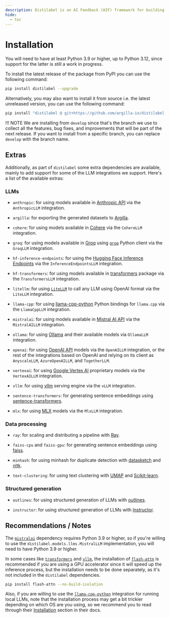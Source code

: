 ```yaml
---
description: Distilabel is an AI Feedback (AIF) framework for building datasets with and for LLMs.
hide:
  - toc
---
```


# Installation

You will need to have at least Python 3.9 or higher, up to Python 3.12, since support for the latter is still a work in progress.

To install the latest release of the package from PyPI you can use the following command:

```sh
pip install distilabel --upgrade
```

Alternatively, you may also want to install it from source i.e. the latest unreleased version, you can use the following command:

```sh
pip install "distilabel @ git+https://github.com/argilla-io/distilabel.git@develop" --upgrade
```

!!! NOTE
    We are installing from `develop` since that's the branch we use to collect all the features, bug fixes, and improvements that will be part of the next release. If you want to install from a specific branch, you can replace `develop` with the branch name.

## Extras

Additionally, as part of `distilabel` some extra dependencies are available, mainly to add support for some of the LLM integrations we support. Here's a list of the available extras:

### LLMs

- `anthropic`: for using models available in [Anthropic API](https://www.anthropic.com/api) via the `AnthropicLLM` integration.

- `argilla`: for exporting the generated datasets to [Argilla](https://argilla.io/).

- `cohere`: for using models available in [Cohere](https://cohere.ai/) via the `CohereLLM` integration.

- `groq`: for using models available in [Groq](https://groq.com/) using [`groq`](https://github.com/groq/groq-python) Python client via the `GroqLLM` integration.

- `hf-inference-endpoints`: for using the [Hugging Face Inference Endpoints](https://huggingface.co/inference-endpoints) via the `InferenceEndpointsLLM` integration.

- `hf-transformers`: for using models available in [transformers](https://github.com/huggingface/transformers) package via the `TransformersLLM` integration.

- `litellm`: for using [`LiteLLM`](https://github.com/BerriAI/litellm) to call any LLM using OpenAI format via the `LiteLLM` integration.

- `llama-cpp`: for using [llama-cpp-python](https://github.com/abetlen/llama-cpp-python) Python bindings for `llama.cpp` via the `LlamaCppLLM` integration.

- `mistralai`: for using models available in [Mistral AI API](https://mistral.ai/news/la-plateforme/) via the `MistralAILLM` integration.

- `ollama`: for using [Ollama](https://ollama.com/) and their available models via `OllamaLLM` integration.

- `openai`: for using [OpenAI API](https://openai.com/blog/openai-api) models via the `OpenAILLM` integration, or the rest of the integrations based on OpenAI and relying on its client as `AnyscaleLLM`, `AzureOpenAILLM`, and `TogetherLLM`.

- `vertexai`: for using [Google Vertex AI](https://cloud.google.com/vertex-ai) proprietary models via the `VertexAILLM` integration.

- `vllm`: for using [vllm](https://github.com/vllm-project/vllm) serving engine via the `vLLM` integration.

- `sentence-transformers`: for generating sentence embeddings using [sentence-transformers](https://github.com/UKPLab/sentence-transformers).

- `mlx`: for using [MLX](https://github.com/ml-explore/mlx) models via the `MlxLLM` integration.

### Data processing

- `ray`: for scaling and distributing a pipeline with [Ray](https://github.com/ray-project/ray).

- `faiss-cpu` and `faiss-gpu`: for generating sentence embeddings using [faiss](https://github.com/facebookresearch/faiss).

- `minhash`: for using minhash for duplicate detection with [datasketch](https://github.com/datasketch/datasketch) and [nltk](https://github.com/nltk/nltk).

- `text-clustering`: for using text clustering with [UMAP](https://github.com/lmcinnes/umap) and [Scikit-learn](https://github.com/scikit-learn/scikit-learn).

### Structured generation

- `outlines`: for using structured generation of LLMs with [outlines](https://github.com/outlines-dev/outlines).

- `instructor`: for using structured generation of LLMs with [Instructor](https://github.com/jxnl/instructor/).

## Recommendations / Notes

The [`mistralai`](https://github.com/mistralai/client-python) dependency requires Python 3.9 or higher, so if you're willing to use the `distilabel.models.llms.MistralLLM` implementation, you will need to have Python 3.9 or higher.

In some cases like [`transformers`](https://github.com/huggingface/transformers) and [`vllm`](https://github.com/vllm-project/vllm), the installation of [`flash-attn`](https://github.com/Dao-AILab/flash-attention) is recommended if you are using a GPU accelerator since it will speed up the inference process, but the installation needs to be done separately, as it's not included in the `distilabel` dependencies.

```sh
pip install flash-attn --no-build-isolation
```

Also, if you are willing to use the [`llama-cpp-python`](https://github.com/abetlen/llama-cpp-python) integration for running local LLMs, note that the installation process may get a bit trickier depending on which OS are you using, so we recommend you to read through their [Installation](https://github.com/abetlen/llama-cpp-python?tab=readme-ov-file#installation) section in their docs.
